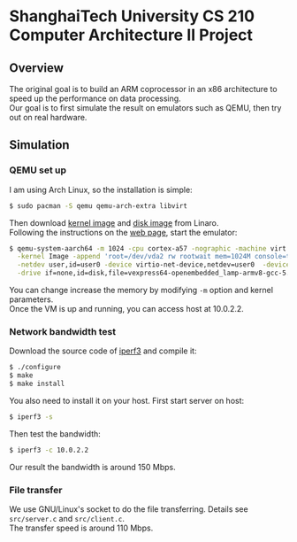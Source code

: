 # ShanghaiTech University CS 210 Computer Architecture II Project

## Overview
The original goal is to build an ARM coprocessor in an x86 architecture to speed up the performance on data processing.  
Our goal is to first simulate the result on emulators such as QEMU, then try out on real hardware.

## Simulation

### QEMU set up
I am using Arch Linux, so the installation is simple:
```bash
$ sudo pacman -S qemu qemu-arch-extra libvirt
```
Then download [kernel image](http://releases.linaro.org/openembedded/aarch64/17.01/Image) and [disk image](http://releases.linaro.org/openembedded/aarch64/17.01/vexpress64-openembedded_lamp-armv8-gcc-5.2_20170127-761.img.gz) from Linaro.  
Following the instructions on the [web page](http://releases.linaro.org/openembedded/aarch64/17.01/), start the emulator:
```bash
$ qemu-system-aarch64 -m 1024 -cpu cortex-a57 -nographic -machine virt \
  -kernel Image -append 'root=/dev/vda2 rw rootwait mem=1024M console=ttyAMA0,38400n8' \
  -netdev user,id=user0 -device virtio-net-device,netdev=user0  -device virtio-blk-device,drive=disk \
  -drive if=none,id=disk,file=vexpress64-openembedded_lamp-armv8-gcc-5.2_20170127-761.img
```
You can change increase the memory by modifying `-m` option and kernel parameters.  
Once the VM is up and running, you can access host at 10.0.2.2.

### Network bandwidth test

Download the source code of [iperf3](https://github.com/esnet/iperf/archive/3.6.tar.gz) and compile it:
```bash
$ ./configure
$ make
$ make install
```
You also need to install it on your host. First start server on host:
```bash
$ iperf3 -s
```
Then test the bandwidth:
```bash
$ iperf3 -c 10.0.2.2
```
Our result the bandwidth is around 150 Mbps.

### File transfer
We use GNU/Linux's socket to do the file transferring. Details see `src/server.c` and `src/client.c`.  
The transfer speed is around 110 Mbps.  
